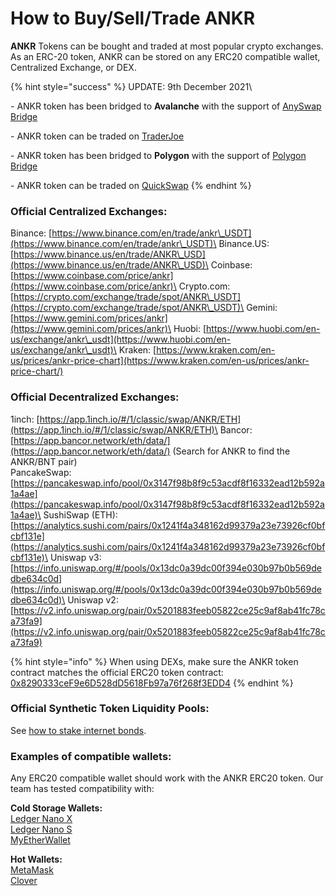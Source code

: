 # How to Buy/Sell/Trade ANKR

**ANKR** Tokens can be bought and traded at most popular crypto exchanges. As an ERC-20 token,  ANKR can be stored on any ERC20 compatible wallet, Centralized Exchange, or DEX.

{% hint style="success" %}
UPDATE: 9th December 2021\


\- ANKR token has been bridged to **Avalanche** with the support of [AnySwap Bridge](https://anyswap.exchange/#/bridge)&#x20;

\- ANKR token can be traded on [TraderJoe ](https://analytics.traderjoexyz.com/pairs/0x754a67d24fa2cc9caa9596566dd72f44c32a7afc)

\- ANKR token has been bridged to **Polygon** with the support of [Polygon Bridge](https://wallet.polygon.technology/bridge/)&#x20;

\- ANKR token can be traded on [QuickSwap](https://info.quickswap.exchange/pair/0x54db9acc40fd2ce8048fc36330502eedcecb71ba)&#x20;
{% endhint %}

### Official Centralized Exchanges:

Binance: [https://www.binance.com/en/trade/ankr\_USDT](https://www.binance.com/en/trade/ankr\_USDT)\
Binance.US: [https://www.binance.us/en/trade/ANKR\_USD](https://www.binance.us/en/trade/ANKR\_USD)\
Coinbase: [https://www.coinbase.com/price/ankr](https://www.coinbase.com/price/ankr)\
Crypto.com: [https://crypto.com/exchange/trade/spot/ANKR\_USDT](https://crypto.com/exchange/trade/spot/ANKR\_USDT)\
Gemini: [https://www.gemini.com/prices/ankr](https://www.gemini.com/prices/ankr)\
Huobi: [https://www.huobi.com/en-us/exchange/ankr\_usdt](https://www.huobi.com/en-us/exchange/ankr\_usdt)\
Kraken: [https://www.kraken.com/en-us/prices/ankr-price-chart](https://www.kraken.com/en-us/prices/ankr-price-chart/)

### Official Decentralized Exchanges:

1inch: [https://app.1inch.io/#/1/classic/swap/ANKR/ETH](https://app.1inch.io/#/1/classic/swap/ANKR/ETH)\
Bancor: [https://app.bancor.network/eth/data/](https://app.bancor.network/eth/data/) (Search for ANKR to find the ANKR/BNT pair)\
PancakeSwap: [https://pancakeswap.info/pool/0x3147f98b8f9c53acdf8f16332ead12b592a1a4ae](https://pancakeswap.info/pool/0x3147f98b8f9c53acdf8f16332ead12b592a1a4ae)\
SushiSwap (ETH): [https://analytics.sushi.com/pairs/0x1241f4a348162d99379a23e73926cf0bfcbf131e](https://analytics.sushi.com/pairs/0x1241f4a348162d99379a23e73926cf0bfcbf131e)\
Uniswap v3: [https://info.uniswap.org/#/pools/0x13dc0a39dc00f394e030b97b0b569dedbe634c0d](https://info.uniswap.org/#/pools/0x13dc0a39dc00f394e030b97b0b569dedbe634c0d)\
Uniswap v2: [https://v2.info.uniswap.org/pair/0x5201883feeb05822ce25c9af8ab41fc78ca73fa9](https://v2.info.uniswap.org/pair/0x5201883feeb05822ce25c9af8ab41fc78ca73fa9)

{% hint style="info" %}
When using DEXs, make sure the ANKR token contract matches the official ERC20 token contract: [0x8290333ceF9e6D528dD5618Fb97a76f268f3EDD4](https://etherscan.io/address/0x8290333ceF9e6D528dD5618Fb97a76f268f3EDD4)
{% endhint %}

### Official Synthetic Token Liquidity Pools:

See [how to stake internet bonds](https://app.gitbook.com/@ankr/s/v2/earn-ankr-stakefi/internet-bonds/how-to-stake-internet-bonds).

### Examples of compatible wallets:

Any ERC20 compatible wallet should work with the ANKR ERC20 token. Our team has tested compatibility with:

**Cold Storage Wallets:**\
[Ledger Nano X](https://shop.ledger.com/products/ledger-nano-x)\
[Ledger Nano S\
](https://shop.ledger.com/products/ledger-nano-s)[MyEtherWallet](https://www.myetherwallet.com)

**Hot Wallets:**\
[MetaMask](https://metamask.io)\
[Clover](https://chrome.google.com/webstore/detail/clover-wallet/nhnkbkgjikgcigadomkphalanndcapjk)
